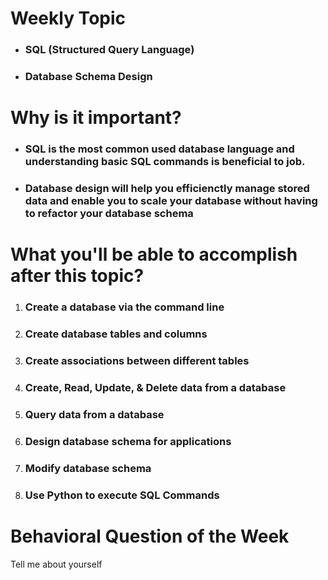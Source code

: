 # Weekly Topic
- ### SQL (Structured Query Language)
- ### Database Schema Design

# Why is it important?
- ### SQL is the most common used database language and understanding basic SQL commands is beneficial to job.
- ### Database design will help you efficienctly manage stored data and enable you to scale your database without having to refactor your database schema

# What you'll be able to accomplish after this topic?
1. ### Create a database via the command line
2. ### Create database tables and columns
3. ### Create associations between different tables
4. ### Create, Read, Update, & Delete data from a database
5. ### Query data from a database
6. ### Design database schema for applications
7. ### Modify database schema
8. ### Use Python to execute SQL Commands

# Behavioral Question of the Week

Tell me about yourself
